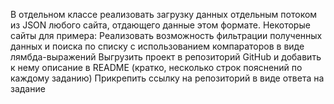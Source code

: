 
В отдельном классе реализовать загрузку данных отдельным потоком из JSON любого сайта, отдающего данные  этом формате. Некоторые сайты для примера:
Реализовать возможность фильтрации полученных данных и поиска по списку с использованием компараторов в виде лямбда-выражений
Выгрузить проект в репозиторий GitHub и добавить к нему описание в README (кратко, несколько строк пояснений по каждому заданию)
Прикрепить ссылку на репозиторий в виде ответа на задание
